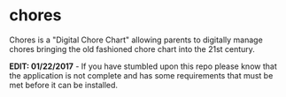 # chores

Chores is a "Digital Chore Chart" allowing parents to digitally manage chores bringing the old fashioned chore chart into the 21st century. 

**EDIT: 01/22/2017** - If you have stumbled upon this repo please know that the application is not complete and has some requirements that must 
be met before it can be installed.
